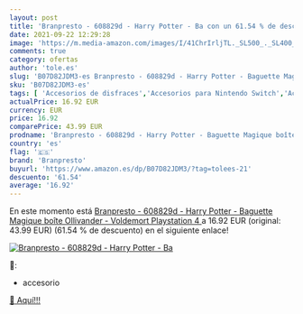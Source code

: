 ```yaml
---
layout: post
title: 'Branpresto - 608829d - Harry Potter - Ba con un 61.54 % de descuento'
date: 2021-09-22 12:29:28
image: 'https://m.media-amazon.com/images/I/41ChrIrljTL._SL500_._SL400_.jpg'
comments: true
category: ofertas
author: 'tole.es'
slug: 'B07D82JDM3-es Branpresto - 608829d - Harry Potter - Baguette Magique...'
sku: 'B07D82JDM3-es'
tags: [ 'Accesorios de disfraces','Accesorios para Nintendo Switch','Accesorios para PlayStation 4','Botones de los mandos para PlayStation 4','Disfraces y accesorios','Hardware y juegos para Nintendo Switch','Hardware y juegos para PlayStation 4','Herramientas de reparación y repuestos para PlayStation 4','Juguetes','Juguetes y juegos','Repuestos para PlayStation 4','Varitas de juguete','Videojuegos','branpresto','playstation', ]
actualPrice: 16.92 EUR
currency: EUR
price: 16.92
comparePrice: 43.99 EUR
prodname: 'Branpresto - 608829d - Harry Potter - Baguette Magique boîte Ollivander - Voldemort  Playstation 4 '
country: 'es'
flag: '🇪🇸'
brand: 'Branpresto'
buyurl: 'https://www.amazon.es/dp/B07D82JDM3/?tag=tolees-21'
descuento: '61.54'
average: '16.92'
---
```


En este momento está [Branpresto - 608829d - Harry Potter - Baguette Magique boîte Ollivander - Voldemort  Playstation 4 ](https://www.amazon.es/dp/B07D82JDM3/?tag=tolees-21) a 16.92 EUR (original: 43.99 EUR) (61.54 %  de descuento) en el siguiente enlace!

[![Branpresto - 608829d - Harry Potter - Ba](https://m.media-amazon.com/images/I/41ChrIrljTL._SL500_._SL400_.jpg)](https://www.amazon.es/dp/B07D82JDM3/?tag=tolees-21)

🔎:

- accesorio

[🛒 Aquí!!!](https://www.amazon.es/dp/B07D82JDM3/?tag=tolees-21)
